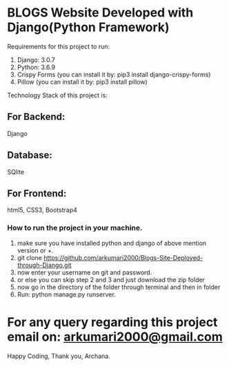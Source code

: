 # BLOGS Website Developed with Django(Python Framework)

Requirements for this project to run:
1. Django: 3.0.7
3. Python: 3.6.9
4. Crispy Forms (you can install it by: pip3 install django-crispy-forms)
5. Pillow (you can install it by: pip3 install pillow)

Technology Stack of this project is:
## For Backend:
Django
## Database:
SQlite
## For Frontend:
html5, CSS3, Bootstrap4

### How to run the project in your machine.
1. make sure you have installed python and django of above mention version or +.
2. git clone https://github.com/arkumari2000/Blogs-Site-Deployed-through-Django.git
3. now enter your username on git and password.
4. or else you can skip step 2 and 3 and just download the zip folder
5. now go in the directory of the folder through terminal and then in folder
5. Run: python manage.py runserver.

 # For any query regarding this project email on: arkumari2000@gmail.com
 
 Happy Coding,
 Thank you,
 Archana.

